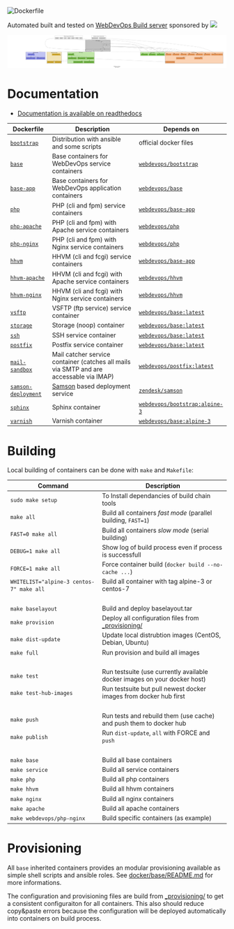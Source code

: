 ![Dockerfile](https://static.webdevops.io/dockerfile.svg)

Automated built and tested on [WebDevOps Build server](https://build.webdevops.io/) sponsored by [<img src="https://static.webdevops.io/sponsor-infogene.png" width="100">](http://infogene.eu/)

[![Docker layout](documentation/docs/resources/images/docker-image-layout.gv.png)](documentation/docs/resources/images/docker-image-layout.gv.png)

# Documentation

* [Documentation is available on readthedocs](https://dockerfile.readthedocs.io/en/latest/)


Dockerfile                                                | Description                                                                             | Depends on                                                                       |
--------------------------------------------------------- | --------------------------------------------------------------------------------------- | -------------------------------------------------------------------------------- |
[`bootstrap`](docker/base/README.md)                      | Distribution with ansible and some scripts                                              | official docker files                                                            |
[`base`](docker/base/README.md)                           | Base containers for WebDevOps service containers                                        | [`webdevops/bootstrap`](https://hub.docker.com/r/webdevops/bootstrap/)           |
[`base-app`](docker/base-app/README.md)                   | Base containers for WebDevOps application containers                                    | [`webdevops/base`](https://hub.docker.com/r/webdevops/base/)                     |
[`php`](docker/php/README.md)                             | PHP (cli and fpm) service containers                                                    | [`webdevops/base-app`](https://hub.docker.com/r/webdevops/base-app/)             |
[`php-apache`](docker/php-apache/README.md)               | PHP (cli and fpm) with Apache service containers                                        | [`webdevops/php`](https://hub.docker.com/r/webdevops/php/)                       |
[`php-nginx`](docker/php-nginx/README.md)                 | PHP (cli and fpm) with Nginx service containers                                         | [`webdevops/php`](https://hub.docker.com/r/webdevops/php/)                       |
[`hhvm`](docker/hhvm/README.md)                           | HHVM (cli and fcgi) service containers                                                  | [`webdevops/base-app`](https://hub.docker.com/r/webdevops/base-app/)             |
[`hhvm-apache`](docker/hhvm-apache/README.md)             | HHVM (cli and fcgi) with Apache service containers                                      | [`webdevops/hhvm`](https://hub.docker.com/r/webdevops/hhvm/)                     |
[`hhvm-nginx`](docker/hhvm-nginx/README.md)               | HHVM (cli and fcgi) with Nginx service containers                                       | [`webdevops/hhvm`](https://hub.docker.com/r/webdevops/hhvm/)                     |
[`vsftp`](docker/vsftp/README.md)                         | VSFTP (ftp service) service container                                                   | [`webdevops/base:latest`](https://hub.docker.com/r/webdevops/base/)              |
[`storage`](docker/storage/latest/README.md)              | Storage (noop) container                                                                | [`webdevops/base:latest`](https://hub.docker.com/r/webdevops/base/)              |
[`ssh`](docker/ssh/README.md)                             | SSH service container                                                                   | [`webdevops/base:latest`](https://hub.docker.com/r/webdevops/base/)              |
[`postfix`](docker/postfix/README.md)                     | Postfix service container                                                               | [`webdevops/base:latest`](https://hub.docker.com/r/webdevops/base/)              |
[`mail-sandbox`](docker/mail-sandbox/README.md)           | Mail catcher service container (catches all mails via SMTP and are accessable via IMAP) | [`webdevops/postfix:latest`](https://hub.docker.com/r/webdevops/postfix/)        |
[`samson-deployment`](docker/samson-deployment/README.md) | [Samson](https://github.com/webdevops/samson-deployment) based deployment service       | [`zendesk/samson`](https://hub.docker.com/r/zendesk/samson/)                     |
[`sphinx`](docker/sphinx/latest/README.md)                | Sphinx container                                                                        | [`webdevops/bootstrap:alpine-3`](https://hub.docker.com/r/webdevops/bootstrap/)  |
[`varnish`](docker/varnish/latest/README.md)              | Varnish container                                                                       | [`webdevops/base:alpine-3`](https://hub.docker.com/r/webdevops/bootstrap/)       |

# Building

Local building of containers can be done with `make` and `Makefile`:

Command                     | Description                                                                       
--------------------------- | ----------------------------------------------------------------------------------
`sudo make setup`           | To Install dependancies of build chain tools 
`make all`                  | Build all containers *fast mode* (parallel building, `FAST=1`)
`FAST=0 make all`           | Build all containers *slow mode* (serial building)
`DEBUG=1 make all`          | Show log of build process even if process is successfull
`FORCE=1 make all`          | Force container build (`docker build --no-cache ...`)
`WHITELIST="alpine-3 centos-7" make all`          | Build all container with tag alpine-3 or centos-7
<br>                        |
`make baselayout`           | Build and deploy baselayout.tar
`make provision`            | Deploy all configuration files from [_provisioning/](_provisioning/README.md)
`make dist-update`          | Update local distrubtion images (CentOS, Debian, Ubuntu)
`make full`                 | Run provision and build all images
<br>                        |
`make test`                 | Run testsuite (use currently available docker images on your docker host)
`make test-hub-images`      | Run testsuite but pull newest docker images from docker hub first
<br>                        |
`make push`                 | Run tests and rebuild them (use cache) and push them to docker hub
`make publish`              | Run `dist-update`, `all` with FORCE and `push`
<br>                        |
`make base`                 | Build all base containers
`make service`              | Build all service containers
`make php`                  | Build all php containers
`make hhvm`                 | Build all hhvm containers
`make nginx`                | Build all nginx containers
`make apache`               | Build all apache containers
`make webdevops/php-nginx`  | Build specific containers (as example)

# Provisioning

All `base` inherited containers provides an modular provisioning available as simple shell scripts and ansible roles.
See [docker/base/README.md](docker/base/README.md) for more informations.

The configuration and provisioning files are build from [_provisioning/](_provisioning/README.md) to get a consistent
configuraiton for all containers. This also should reduce copy&paste errors because the configuration will be deployed
automatically into containers on build process.

